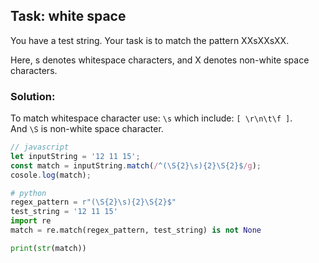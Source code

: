 ## Task: white space

You have a test string. 
Your task is to match the pattern XXsXXsXX.

Here, s denotes whitespace characters, and X denotes non-white space characters.

### Solution: 

To match whitespace character use: `\s` which include: ` [ \r\n\t\f ] `.  
And `\S` is non-white space character.

```js
// javascript
let inputString = '12 11 15';
const match = inputString.match(/^(\S{2}\s){2}\S{2}$/g);
cosole.log(match);
```

```python
# python
regex_pattern = r"(\S{2}\s){2}\S{2}$"	
test_string = '12 11 15'
import re
match = re.match(regex_pattern, test_string) is not None

print(str(match))
```
